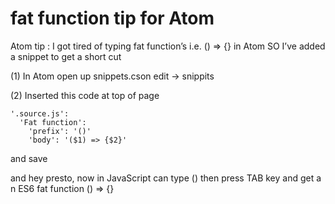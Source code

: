 # fat function tip for Atom

Atom tip :
I got tired of typing fat function’s i.e. () => {}  in Atom
SO I’ve added a snippet to get a short cut

(1) In Atom open up snippets.cson
  edit → snippits

(2)  Inserted this code at top of page

```
'.source.js':
  'Fat function':
    'prefix': '()'
    'body': '($1) => {$2}'
```

and save

and hey presto, now in JavaScript can type () then press TAB key and get a n ES6 fat function () => {}
